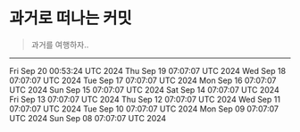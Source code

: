 # 과거로 떠나는 커밋

> 과거를 여행하자..

---
Fri Sep 20 00:53:24 UTC 2024
Thu Sep 19 07:07:07 UTC 2024
Wed Sep 18 07:07:07 UTC 2024
Tue Sep 17 07:07:07 UTC 2024
Mon Sep 16 07:07:07 UTC 2024
Sun Sep 15 07:07:07 UTC 2024
Sat Sep 14 07:07:07 UTC 2024
Fri Sep 13 07:07:07 UTC 2024
Thu Sep 12 07:07:07 UTC 2024
Wed Sep 11 07:07:07 UTC 2024
Tue Sep 10 07:07:07 UTC 2024
Mon Sep 09 07:07:07 UTC 2024
Sun Sep 08 07:07:07 UTC 2024
